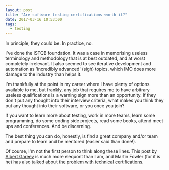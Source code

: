 ```yaml
---
layout: post
title: "Are software testing certifications worth it?"
date: 2017-03-16 10:53:00
tags:
  - testing
---
```


In principle, they could be. In practice, no.

I've done the ISTQB foundation. It was a case in memorising useless terminology and methodology that is at best outdated, and at worst completely irrelevant. It also seemed to see iterative development and automation as 'incredibly advanced' (sigh) topics, which IMO does more damage to the industry than helps it.

I'm thankfully at the point in my career where I have plenty of options available to me, but frankly, any job that requires me to have arbitrary useless qualifications is a warning sign more than an opportunity. If they don't put any thought into their interview criteria, what makes you think they put any thought into their software, or you once you join?

If you want to learn more about testing, work in more teams, learn some programming, do some coding side projects, read some books, attend meet ups and conferences. And be discerning.

The best thing you can do, honestly, is find a great company and/or team and prepare to learn and be mentored (easier said than done!).

Of course, I'm not the first person to think along these lines. This post by [Albert Gareev](https://www.quora.com/Is-testing-certification-ISTQB-CSTE-etc-worth-it-for-getting-testing-jobs-Are-there-any-best-options-for-QA/answer/Albert-Gareev) is much more elequont than I am, and Martin Fowler (for it is he) has also talked about [the problem with technical certifications](https://martinfowler.com/bliki/CertificationCompetenceCorrelation.html).